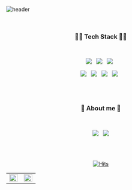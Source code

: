 ![header](https://capsule-render.vercel.app/api?type=Soft&color=ffb3c6&height=130&section=header&text=💃%20I'm%20HyeonJeong!%20🕺&fontSize=70&fontColor=ffffff)
  
</br>

<h3 align="center">👩‍🔧 Tech Stack 👩‍🔧</h3>
</br>
<p align="center">
<img src="https://img.shields.io/badge/HTML5-E34F26?style=for-the-badge&logo=HTML5&logoColor=white&fontColor=ffffff"/></a> &nbsp
<img src="https://img.shields.io/badge/CSS3-1572B6?style=for-the-badge&logo=CSS3&logoColor=white&fontColor=ffffff"/></a> &nbsp
<img src="https://img.shields.io/badge/JavaScript-F7DF1E?style=for-the-badge&logo=JavaScript&logoColor=white&fontColor=ffffff"/></a> &nbsp

</br>
<p align="center">
<img src="https://img.shields.io/badge/firebase-FFCA28?style=for-the-badge&logo=firebase&logoColor=white&fontColor=ffffff"/></a> &nbsp
<img src="https://img.shields.io/badge/react-61DAFB?style=for-the-badge&logo=react&logoColor=white&fontColor=ffffff"/></a> &nbsp
<a href="https://github.com/yun2021"><img src="https://img.shields.io/badge/redux-764ABC?style=for-the-badge&logo=redux&logoColor=white&fontColor=ffffff"/></a> &nbsp
<a href="https://github.com/yun2021"><img src="https://img.shields.io/badge/styled%20components-DB7093?style=for-the-badge&logo=styled%20components&logoColor=white&fontColor=ffffff"/></a> &nbsp

<!-- 
<img src="https://img.shields.io/badge/bootstrap-7952B3?style=for-the-badge&logo=bootstrap&logoColor=white"> -->

</br></br>

<h3 align="center">🐰 About me 🐰</h3>
</br>
<p align="center">
<a href="https://velog.io/@yun2021" target="_blank"><img src="https://img.shields.io/badge/velog-20C997?style=for-the-badge&logo=velog&logoColor=white"/></a> &nbsp
<a href="https://github.com/yun2021" target="_blank"><img src="https://img.shields.io/badge/github-181717?style=for-the-badge&logo=github&logoColor=white"/></a>

</br></br>

<div align="center">
  
[![Hits](https://hits.seeyoufarm.com/api/count/incr/badge.svg?url=https%3A%2F%2Fgithub.com%2Fyun2021%2Fhit-counter&count_bg=%23C19EE0&title_bg=%237251B5&icon=&icon_color=%23E7E7E7&title=hits&edge_flat=false)](https://hits.seeyoufarm.com)

</div>
 
<table><tr><td valign="top" width="50%">

<img src="https://github-readme-stats.vercel.app/api?username=yun2021&show_icons=true&theme=buefy&count_private=true&hide_border=true" align="left" style="width: 98.5%" />

</td><td valign="top" width="50%">

<img src="https://github-readme-stats.vercel.app/api/top-langs/?username=yun2021&hide_border=true&layout=compact" align="left" style="width: 98.5%" />

</td></tr></table>  
<br/>
